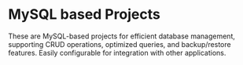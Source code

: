 # MySQL based Projects
These are MySQL-based projects for efficient database management, supporting CRUD operations, optimized queries, and backup/restore features. Easily configurable for integration with other applications.
